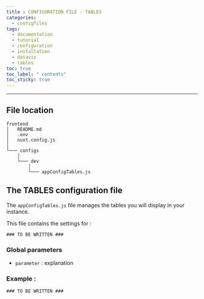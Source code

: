 ```yaml
---
title : CONFIGURATION FILE - TABLES
categories:
  - configfiles
tags:
  - documentation
  - tutorial
  - configuration
  - installation
  - dataviz
  - tables
toc: true
toc_label: " contents"
toc_sticky: true
---
```


--------

## File location

```shell
frontend
│   README.md
│   .env
│   nuxt.config.js
│
└─── configs
    │
    └─── dev
        │
        └─── appConfigTables.js

```

## The TABLES configuration file

The `appConfigTables.js` file manages the tables you will display in your instance.

This file contains the settings for :

```shell
### TO BE WRITTEN ###
```

### Global parameters

- `parameter` : explanation

### Example :

```shell
### TO BE WRITTEN ###
```

